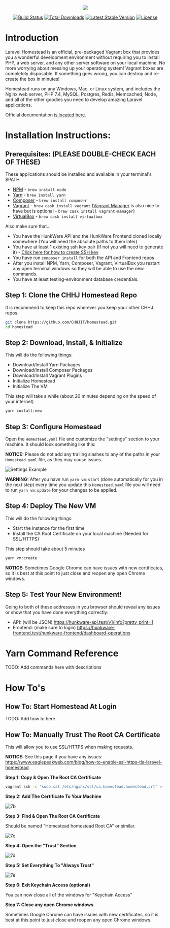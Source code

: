 <p align="center"><img src="https://laravel.com/assets/img/components/logo-homestead.svg"></p>

<p align="center">
<a href="https://travis-ci.org/laravel/homestead"><img src="https://travis-ci.org/laravel/homestead.svg" alt="Build Status"></a>
<a href="https://packagist.org/packages/laravel/homestead"><img src="https://poser.pugx.org/laravel/homestead/d/total.svg" alt="Total Downloads"></a>
<a href="https://packagist.org/packages/laravel/homestead"><img src="https://poser.pugx.org/laravel/homestead/v/stable.svg" alt="Latest Stable Version"></a>
<a href="https://packagist.org/packages/laravel/homestead"><img src="https://poser.pugx.org/laravel/homestead/license.svg" alt="License"></a>
</p>

# Introduction

Laravel Homestead is an official, pre-packaged Vagrant box that provides you a wonderful development environment without requiring you to install PHP, a web server, and any other server software on your local machine. No more worrying about messing up your operating system! Vagrant boxes are completely disposable. If something goes wrong, you can destroy and re-create the box in minutes!

Homestead runs on any Windows, Mac, or Linux system, and includes the Nginx web server, PHP 7.4, MySQL, Postgres, Redis, Memcached, Node, and all of the other goodies you need to develop amazing Laravel applications.

Official documentation [is located here](https://laravel.com/docs/homestead).

# Installation Instructions:

## Prerequisites: (PLEASE DOUBLE-CHECK EACH OF THESE)

These applications should be installed and available in your terminal's $PATH

- [NPM](https://www.npmjs.com/) - `brew install node`
- [Yarn](https://yarnpkg.com/) - `brew install yarn`
- [Composer](https://getcomposer.org/) - `brew install composer`
- [Vagrant](https://www.vagrantup.com/) - `brew cask install vagrant` ([Vagrant Manager](http://vagrantmanager.com/) is also nice to have but is optional - `brew cask install vagrant-manager`)
- [VirtualBox](https://www.virtualbox.org/) - `brew cask install virtualbox`

Also make sure that...

- You have the HunkWare API and the HunkWare Frontend cloned locally somewhere (You will need the absolute paths to them later)
- You have at least 1 existing ssh key pair (If not you will need to generate it) - [Click here for how to create SSH key](https://help.github.com/en/github/authenticating-to-github/generating-a-new-ssh-key-and-adding-it-to-the-ssh-agent)
- You have run `composer install` for both the API and Frontend repos
- After you install NPM, Yarn, Composer, Vagrant, VirtualBox you restart any open terminal windows so they will be able to use the new commands.
- You have at least testing-environment database credentials.



## Step 1: Clone the CHHJ Homestead Repo

It is recommend to keep this repo wherever you keep your other CHHJ repos.

```bash
git clone https://github.com/CHHJIT/homestead.git
cd homestead
```



## Step 2: Download, Install, &amp; Initialize

This will do the following things:

- Download/Install Yarn Packages
- Download/Install Composer Packages
- Download/Install Vagrant Plugins
- Initialize Homestead
- Initialize The VM

This step will take a while (about 20 minutes depending on the speed of your internet)

```bash
yarn install:new
```



## Step 3: Configure Homestead

Open the `Homestead.yaml` file and customize the "settings" section to your machine. It should look something like this:

**NOTICE:** Please do not add any trailing slashes to any of the paths in your `Homestead.yaml` file, as they may cause issues. 

![Settings Example](https://i.imgur.com/veCiOCy.png) 

**WARNING:** After you have run `yarn vm:start` (done automatically for you in the next step) every time you update this `Homestead.yaml` file you will need to run `yarn vm:update` for your changes to be applied.



## Step 4: Deploy The New VM

This will do the following things:

- Start the instance for the first time
- Install the CA Root Certificate on your local machine (Needed for SSL/HTTPS)

This step should take about 5 minutes

```bash
yarn vm:create
```

**NOTICE:** Sometimes Google Chrome can have issues with new certificates, so it is best at this point to just close and reopen any open Chrome windows.

## Step 5: Test Your New Environment!

Going to both of these addresses in you browser should reveal any issues or show that you have done everything correctly:

- API: (will be JSON) https://hunkware-api.test/v1/info?pretty_print=1
- Frontend: (make sure to login) https://hunkware-frontend.test/hunkware-frontend/dashboard-operations



# Yarn Command Reference

TODO: Add commands here with descriptions



# How To's

## How To: Start Homestead At Login

TODO: Add how to here



## How To: Manually Trust The Root CA Certificate 

This will allow you to use SSL/HTTPS when making requests.

**NOTICE:** See this page if you have any issues: https://www.eaglepeakweb.com/blog/how-to-enable-ssl-https-tls-laravel-homestead

**Step 1: Copy &amp; Open The Root CA Certificate**

```bash
vagrant ssh -c "sudo cat /etc/nginx/ssl/ca.homestead.homestead.crt" > ./certs/ca.homestead.crt && open ./certs/ca.homestead.crt
```

**Step 2: Add The Certificate To Your Machine**

![7b](https://i.imgur.com/MNlyNz1.png)

**Step 3: Find &amp; Open The Root CA Certificate**

Should be named "Homestead homestead Root CA" or similar.

![7c](https://i.imgur.com/kSwS7Q2.png)

**Step 4: Open the "Trust" Section**

![7d](https://i.imgur.com/pvPdI4U.png)

**Step 5: Set Everything To "Always Trust"**

![7e](https://i.imgur.com/f1OFT75.png)

**Step 6: Exit Keychain Access (optional)**

You can now close all of the windows for "Keychain Access"

**Step 7: Close any open Chrome windows**

Sometimes Google Chrome can have issues with new certificates, so it is best at this point to just close and reopen any open Chrome windows.
